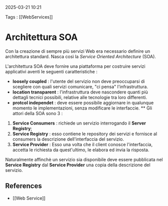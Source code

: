 2025-03-21 10:21

Tags : [[WebServices]]

# Architettura SOA

Con la creazione di sempre più servizi Web era necessario definire un architettura standard. Nasca così la *Service Oriented Architecture* (SOA).

L'architettura SOA deve fornire una piattaforma per costruire servizi applicativi aventi le seguenti caratteristiche : 

- **loosely coupled** : l'utente del servizio non deve preoccuparsi di scegliere con quali servizi comunicare, "ci pensa" l'infrastruttura.
- **location transparent** : l'infrastruttura deve nascondere quanti più dettagli tecnici possibili, relative alle tecnologie tra loro differenti.
- **protcol independet** : deve essere possibile aggiornare in qualunque momento le implementazioni, senza modificare le interfaccie.
**
Gli attori della SOA sono 3 :

1. **Service Consumers** : richiede un servizio interrogando il **Server Registry**;
2. **Service Registry** : esso contiene le repository dei servizi e fornisce al consumers la descrizione dell'interfaccia del servizio.
3. **Service Provider** : Esso una volta che il client conosce l'interfaccia, accetta le richiesta da quest'ultimo, le elabora ed invia la risposta.

Naturalmente affinchè un servizio sia disponibile deve essere pubblicata nel **Service Registry** dal **Service Provider** una copia della descrizione del servizio.
## References

- [[Web Service]]